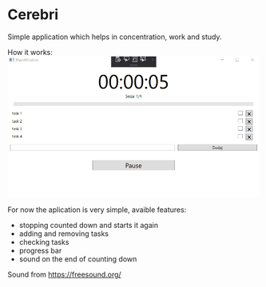 # Cerebri
Simple application which helps in concentration, work and study.

How it works:
![workingaplication](Pomodoro/assets/Cerebri.gif)

For now the aplication is very simple, avaible features:
- stopping counted down and starts it again
- adding and removing tasks
- checking tasks 
- progress bar
- sound on the end of counting down


Sound from https://freesound.org/
